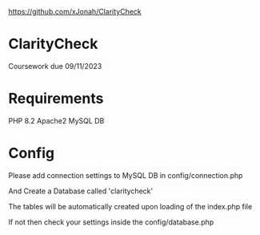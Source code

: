 https://github.com/xJonah/ClarityCheck
# ClarityCheck

Coursework due 09/11/2023

# Requirements

PHP 8.2
Apache2
MySQL DB

# Config

Please add connection settings to MySQL DB in config/connection.php


And Create a Database called 'claritycheck'


The tables will be automatically created upon loading of the index.php file


If not then check your settings inside the config/database.php
